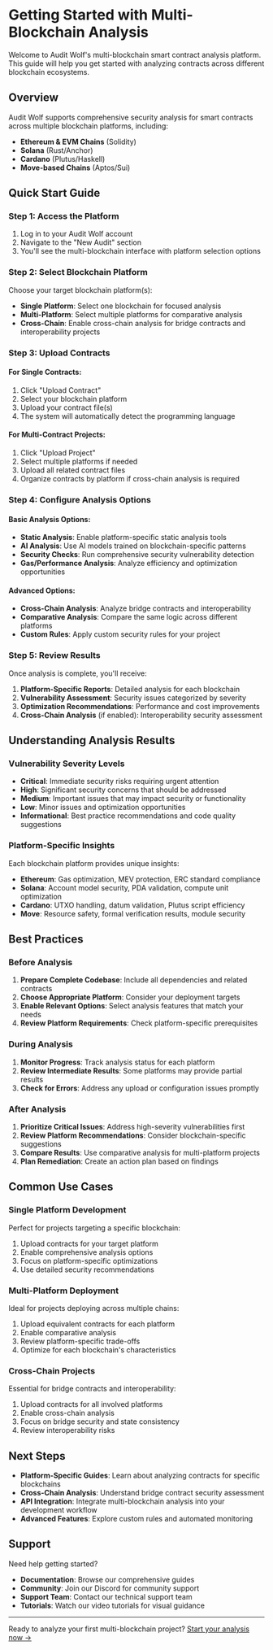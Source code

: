 # Getting Started with Multi-Blockchain Analysis

Welcome to Audit Wolf's multi-blockchain smart contract analysis platform. This guide will help you get started with analyzing contracts across different blockchain ecosystems.

## Overview

Audit Wolf supports comprehensive security analysis for smart contracts across multiple blockchain platforms, including:

- **Ethereum & EVM Chains** (Solidity)
- **Solana** (Rust/Anchor)
- **Cardano** (Plutus/Haskell)
- **Move-based Chains** (Aptos/Sui)

## Quick Start Guide

### Step 1: Access the Platform

1. Log in to your Audit Wolf account
2. Navigate to the "New Audit" section
3. You'll see the multi-blockchain interface with platform selection options

### Step 2: Select Blockchain Platform

Choose your target blockchain platform(s):

- **Single Platform**: Select one blockchain for focused analysis
- **Multi-Platform**: Select multiple platforms for comparative analysis
- **Cross-Chain**: Enable cross-chain analysis for bridge contracts and interoperability projects

### Step 3: Upload Contracts

#### For Single Contracts:

1. Click "Upload Contract"
2. Select your blockchain platform
3. Upload your contract file(s)
4. The system will automatically detect the programming language

#### For Multi-Contract Projects:

1. Click "Upload Project"
2. Select multiple platforms if needed
3. Upload all related contract files
4. Organize contracts by platform if cross-chain analysis is required

### Step 4: Configure Analysis Options

#### Basic Analysis Options:

- **Static Analysis**: Enable platform-specific static analysis tools
- **AI Analysis**: Use AI models trained on blockchain-specific patterns
- **Security Checks**: Run comprehensive security vulnerability detection
- **Gas/Performance Analysis**: Analyze efficiency and optimization opportunities

#### Advanced Options:

- **Cross-Chain Analysis**: Analyze bridge contracts and interoperability
- **Comparative Analysis**: Compare the same logic across different platforms
- **Custom Rules**: Apply custom security rules for your project

### Step 5: Review Results

Once analysis is complete, you'll receive:

1. **Platform-Specific Reports**: Detailed analysis for each blockchain
2. **Vulnerability Assessment**: Security issues categorized by severity
3. **Optimization Recommendations**: Performance and cost improvements
4. **Cross-Chain Analysis** (if enabled): Interoperability security assessment

## Understanding Analysis Results

### Vulnerability Severity Levels

- **Critical**: Immediate security risks requiring urgent attention
- **High**: Significant security concerns that should be addressed
- **Medium**: Important issues that may impact security or functionality
- **Low**: Minor issues and optimization opportunities
- **Informational**: Best practice recommendations and code quality suggestions

### Platform-Specific Insights

Each blockchain platform provides unique insights:

- **Ethereum**: Gas optimization, MEV protection, ERC standard compliance
- **Solana**: Account model security, PDA validation, compute unit optimization
- **Cardano**: UTXO handling, datum validation, Plutus script efficiency
- **Move**: Resource safety, formal verification results, module security

## Best Practices

### Before Analysis

1. **Prepare Complete Codebase**: Include all dependencies and related contracts
2. **Choose Appropriate Platform**: Consider your deployment targets
3. **Enable Relevant Options**: Select analysis features that match your needs
4. **Review Platform Requirements**: Check platform-specific prerequisites

### During Analysis

1. **Monitor Progress**: Track analysis status for each platform
2. **Review Intermediate Results**: Some platforms may provide partial results
3. **Check for Errors**: Address any upload or configuration issues promptly

### After Analysis

1. **Prioritize Critical Issues**: Address high-severity vulnerabilities first
2. **Review Platform Recommendations**: Consider blockchain-specific suggestions
3. **Compare Results**: Use comparative analysis for multi-platform projects
4. **Plan Remediation**: Create an action plan based on findings

## Common Use Cases

### Single Platform Development

Perfect for projects targeting a specific blockchain:

1. Upload contracts for your target platform
2. Enable comprehensive analysis options
3. Focus on platform-specific optimizations
4. Use detailed security recommendations

### Multi-Platform Deployment

Ideal for projects deploying across multiple chains:

1. Upload equivalent contracts for each platform
2. Enable comparative analysis
3. Review platform-specific trade-offs
4. Optimize for each blockchain's characteristics

### Cross-Chain Projects

Essential for bridge contracts and interoperability:

1. Upload contracts for all involved platforms
2. Enable cross-chain analysis
3. Focus on bridge security and state consistency
4. Review interoperability risks

## Next Steps

- **Platform-Specific Guides**: Learn about analyzing contracts for specific blockchains
- **Cross-Chain Analysis**: Understand bridge contract security assessment
- **API Integration**: Integrate multi-blockchain analysis into your development workflow
- **Advanced Features**: Explore custom rules and automated monitoring

## Support

Need help getting started?

- **Documentation**: Browse our comprehensive guides
- **Community**: Join our Discord for community support
- **Support Team**: Contact our technical support team
- **Tutorials**: Watch our video tutorials for visual guidance

---

Ready to analyze your first multi-blockchain project? [Start your analysis now →](https://app.audit-wolf.com/new-audit)
